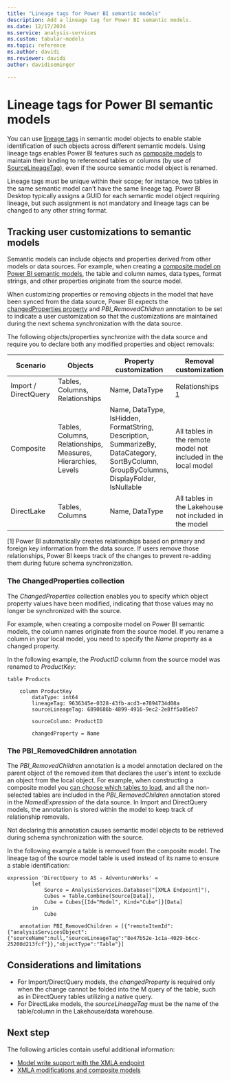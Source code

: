 ```yaml
---
title: "Lineage tags for Power BI semantic models"
description: Add a lineage tag for Power BI semantic models.
ms.date: 12/17/2024
ms.service: analysis-services
ms.custom: tabular-models
ms.topic: reference
ms.author: davidi
ms.reviewer: davidi
author: davidiseminger

---
```

# Lineage tags for Power BI semantic models

You can use [lineage tags](/dotnet/api/microsoft.analysisservices.tabular.imetadataobjectwithlineage.lineagetag) in semantic model objects to enable stable identification of such objects across different semantic models. Using lineage tags enables Power BI features such as [composite models](/power-bi/transform-model/desktop-composite-models) to maintain their binding to referenced tables or columns (by use of [SourceLineageTag](/dotnet/api/microsoft.analysisservices.tabular.imetadataobjectwithlineage.sourcelineagetag)), even if the source semantic model object is renamed. 

Lineage tags must be unique within their scope; for instance, two tables in the same semantic model can't have the same lineage tag. Power BI Desktop typically assigns a GUID for each semantic model object requiring lineage, but such assignment is not mandatory and lineage tags can be changed to any other string format.

## Tracking user customizations to semantic models

Semantic models can include objects and properties derived from other models or data sources. For example, when creating a [composite model on Power BI semantic models](/power-bi/transform-model/desktop-composite-models#composite-models-on-power-bi-semantic-models-and-analysis-services), the table and column names, data types, format strings, and other properties originate from the source model. 

When customizing properties or removing objects in the model that have been synced from the data source, Power BI expects the [changedProperties property](/dotnet/api/microsoft.analysisservices.tabular.table.changedproperties) and *PBI_RemovedChildren* annotation to be set to indicate a user customization so that the customizations are maintained during the next schema synchronization with the data source. 

The following objects/properties synchronize with the data source and require you to declare both any modified properties and object removals: 


|Scenario  |Objects  |Property customization  |Removal customization  |
|---------|---------|---------|---------|
|Import / DirectQuery  |Tables, Columns, Relationships  |Name, DataType  |Relationships <sup>[1](#sameas)</sup>  |
|Composite     |Tables, Columns, Relationships, Measures, Hierarchies, Levels           |Name, DataType, IsHidden, FormatString, Description, SummarizeBy, DataCategory, SortByColumn, GroupByColumns, DisplayFolder, IsNullable           |All tables in the remote model not included in the local model     |
|DirectLake      |Tables, Columns           |Name, DataType           |All tables in the Lakehouse not included in the model          |

<a name="sameas">[1]</a> Power BI automatically creates relationships based on primary and foreign key information from the data source. If users remove those relationships, Power BI keeps track of the changes to prevent re-adding them during future schema synchronization.

### The ChangedProperties collection

The *ChangedProperties* collection enables you to specify which object property values have been modified, indicating that those values may no longer be synchronized with the source.  

For example, when creating a composite model on Power BI semantic models, the column names originate from the source model. If you rename a column in your local model, you need to specify the *Name* property as a changed property.  

In the following example, the *ProductID* column from the source model was renamed to *ProductKey*: 


```dax
table Products 

    column ProductKey 
        dataType: int64          
        lineageTag: 9636345e-0328-43fb-acd3-e7894734d08a 
        sourceLineageTag: 6890686b-4899-4916-9ec2-2e8ff5a05eb7               
        sourceColumn: ProductID 

        changedProperty = Name
```

### The PBI_RemovedChildren annotation

The *PBI_RemovedChildren* annotation is a model annotation declared on the parent object of the removed item that declares the user's intent to exclude an object from the local object. For example, when constructing a composite model you [can choose which tables to load](/power-bi/transform-model/desktop-composite-models#loading-a-subset-of-tables-from-a-power-bi-semantic-model-or-analysis-services-model), and all the non-selected tables are included in the *PBI_RemovedChildren* annotation stored in the *NamedExpression* of the data source. In Import and DirectQuery models, the annotation is stored within the model to keep track of relationship removals.

Not declaring this annotation causes semantic model objects to be retrieved during schema synchronization with the source.  

In the following example a table is removed from the composite model. The lineage tag of the source model table is used instead of its name to ensure a stable identification: 

```dax
expression 'DirectQuery to AS - AdventureWorks' = 
        let 
            Source = AnalysisServices.Database("[XMLA Endpoint]"), 
            Cubes = Table.Combine(Source[Data]), 
            Cube = Cubes{[Id="Model", Kind="Cube"]}[Data] 
        in 
            Cube 

    annotation PBI_RemovedChildren = [{"remoteItemId":{"analysisServicesObject":{"sourceName":null,"sourceLineageTag":"8e47b52e-1c1a-4029-b6cc-25200d213fcf"}},"objectType":"Table"}]
```

## Considerations and limitations

* For Import/DirectQuery models, the *changedProperty* is required only when the change cannot be folded into the M query of the table, such as in DirectQuery tables utilizing a native query. 
* For DirectLake models, the *sourceLineageTag* must be the name of the table/column in the Lakehouse/data warehouse. 


## Next step

The following articles contain useful additional information:

* [Model write support with the XMLA endpoint](/fabric/get-started/direct-lake-develop#model-write-support-with-the-xmla-endpoint)
* [XMLA modifications and composite models](/power-bi/transform-model/desktop-composite-models#xmla-modifications-and-composite-models)
